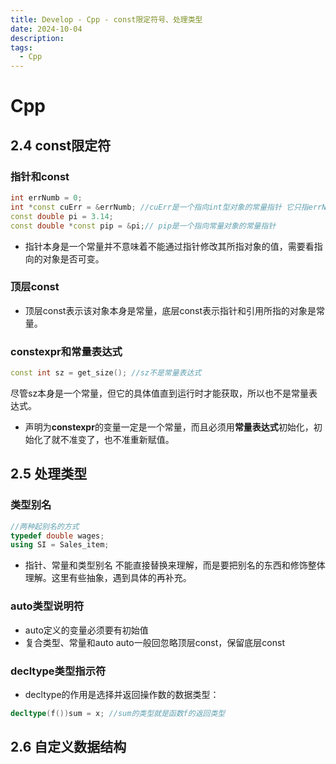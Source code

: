 ```yaml
---
title: Develop - Cpp - const限定符号、处理类型
date: 2024-10-04
description:
tags:
  - Cpp
---
```

# Cpp
## 2.4 const限定符
### 指针和const
```cpp
int errNumb = 0;
int *const cuErr = &errNumb; //cuErr是一个指向int型对象的常量指针 它只指errNumb 不准变
const double pi = 3.14;
const double *const pip = &pi;// pip是一个指向常量对象的常量指针
```
- 指针本身是一个常量并不意味着不能通过指针修改其所指对象的值，需要看指向的对象是否可变。
### 顶层const
- 顶层const表示该对象本身是常量，底层const表示指针和引用所指的对象是常量。
### constexpr和常量表达式
```cpp
const int sz = get_size(); //sz不是常量表达式
```
尽管sz本身是一个常量，但它的具体值直到运行时才能获取，所以也不是常量表达式。
- 声明为**constexpr**的变量一定是一个常量，而且必须用**常量表达式**初始化，初始化了就不准变了，也不准重新赋值。
## 2.5 处理类型
### 类型别名 
```cpp
//两种起别名的方式
typedef double wages;
using SI = Sales_item;
```
- 指针、常量和类型别名
	不能直接替换来理解，而是要把别名的东西和修饰整体理解。这里有些抽象，遇到具体的再补充。
### auto类型说明符
- auto定义的变量必须要有初始值
- 复合类型、常量和auto
	auto一般回忽略顶层const，保留底层const
### decltype类型指示符
- decltype的作用是选择并返回操作数的数据类型：
```cpp
decltype(f())sum = x; //sum的类型就是函数f的返回类型
```
## 2.6 自定义数据结构
